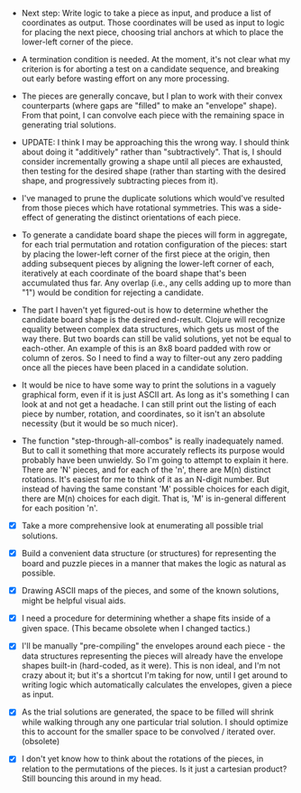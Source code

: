  - Next step: Write logic to take a piece as input, and produce a list
   of coordinates as output.  Those coordinates will be used as input
   to logic for placing the next piece, choosing trial anchors at
   which to place the lower-left corner of the piece.

 - A termination condition is needed.  At the moment, it's not clear
   what my criterion is for aborting a test on a candidate sequence,
   and breaking out early before wasting effort on any more
   processing.

 - The pieces are generally concave, but I plan to work with their
   convex counterparts (where gaps are "filled" to make an "envelope"
   shape).  From that point, I can convolve each piece with the
   remaining space in generating trial solutions.

 - UPDATE: I think I may be approaching this the wrong way.  I should
   think about doing it "additively" rather than "subtractively".
   That is, I should consider incrementally growing a shape until all
   pieces are exhausted, then testing for the desired shape (rather
   than starting with the desired shape, and progressively subtracting
   pieces from it).

 - I've managed to prune the duplicate solutions which would've
   resulted from those pieces which have rotational symmetries.  This
   was a side-effect of generating the distinct orientations of each
   piece.

 - To generate a candidate board shape the pieces will form in
   aggregate, for each trial permutation and rotation configuration of
   the pieces: start by placing the lower-left corner of the first
   piece at the origin, then adding subsequent pieces by aligning the
   lower-left corner of each, iteratively at each coordinate of the
   board shape that's been accumulated thus far.  Any overlap (i.e.,
   any cells adding up to more than "1") would be condition for
   rejecting a candidate.

 - The part I haven't yet figured-out is how to determine whether the
   candidate board shape is the desired end-result.  Clojure will
   recognize equality between complex data structures, which gets us
   most of the way there.  But two boards can still be valid
   solutions, yet not be equal to each-other.  An example of this is
   an 8x8 board padded with row or column of zeros.  So I need to find
   a way to filter-out any zero padding once all the pieces have been
   placed in a candidate solution.

 - It would be nice to have some way to print the solutions in a
   vaguely graphical form, even if it is just ASCII art.  As long as
   it's something I can look at and not get a headache.  I can still
   print out the listing of each piece by number, rotation, and
   coordinates, so it isn't an absolute necessity (but it would be so
   much nicer).

 - The function "step-through-all-combos" is really inadequately
   named.  But to call it something that more accurately reflects its
   purpose would probably have been unwieldy.  So I'm going to attempt
   to explain it here.  There are 'N' pieces, and for each of the 'n',
   there are M(n) distinct rotations.  It's easiest for me to think of
   it as an N-digit number.  But instead of having the same constant
   'M' possible choices for each digit, there are M(n) choices for
   each digit.  That is, 'M' is in-general different for each position
   'n'.

 - [X] Take a more comprehensive look at enumerating all possible
   trial solutions.

 - [X] Build a convenient data structure (or structures) for
   representing the board and puzzle pieces in a manner that makes the
   logic as natural as possible.

 - [X] Drawing ASCII maps of the pieces, and some of the known
   solutions, might be helpful visual aids.

 - [X] I need a procedure for determining whether a shape fits inside
   of a given space. (This became obsolete when I changed tactics.)

 - [X] I'll be manually "pre-compiling" the envelopes around each
   piece - the data structures representing the pieces will already
   have the envelope shapes built-in (hard-coded, as it were).  This
   is non ideal, and I'm not crazy about it; but it's a shortcut I'm
   taking for now, until I get around to writing logic which
   automatically calculates the envelopes, given a piece as input.

 - [X] As the trial solutions are generated, the space to be filled
   will shrink while walking through any one particular trial
   solution.  I should optimize this to account for the smaller space
   to be convolved / iterated over. (obsolete)

 - [X] I don't yet know how to think about the rotations of the
   pieces, in relation to the permutations of the pieces.  Is it just
   a cartesian product?  Still bouncing this around in my head.
